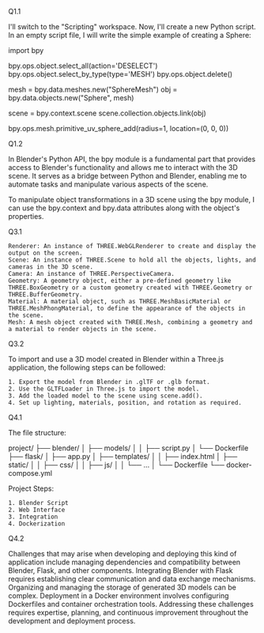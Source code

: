 Q1.1

I'll switch to the "Scripting" workspace. Now, I'll create a new Python script. In an empty script file, I will write the simple example of creating a Sphere:

import bpy

bpy.ops.object.select_all(action='DESELECT')
bpy.ops.object.select_by_type(type='MESH')
bpy.ops.object.delete()

mesh = bpy.data.meshes.new("SphereMesh")
obj = bpy.data.objects.new("Sphere", mesh)

scene = bpy.context.scene
scene.collection.objects.link(obj)

bpy.ops.mesh.primitive_uv_sphere_add(radius=1, location=(0, 0, 0))

Q1.2

In Blender's Python API, the bpy module is a fundamental part that provides access to Blender's functionality and allows me to interact with the 3D scene. It serves as a bridge between Python and Blender, enabling me to automate tasks and manipulate various aspects of the scene.

To manipulate object transformations in a 3D scene using the bpy module, I can use the bpy.context and bpy.data attributes along with the object's properties.

Q3.1

    Renderer: An instance of THREE.WebGLRenderer to create and display the output on the screen.
    Scene: An instance of THREE.Scene to hold all the objects, lights, and cameras in the 3D scene.
    Camera: An instance of THREE.PerspectiveCamera.
    Geometry: A geometry object, either a pre-defined geometry like THREE.BoxGeometry or a custom geometry created with THREE.Geometry or THREE.BufferGeometry.
    Material: A material object, such as THREE.MeshBasicMaterial or THREE.MeshPhongMaterial, to define the appearance of the objects in the scene.
    Mesh: A mesh object created with THREE.Mesh, combining a geometry and a material to render objects in the scene.

Q3.2

To import and use a 3D model created in Blender within a Three.js application, the following steps can be followed:

    1. Export the model from Blender in .glTF or .glb format.
    2. Use the GLTFLoader in Three.js to import the model.
    3. Add the loaded model to the scene using scene.add().
    4. Set up lighting, materials, position, and rotation as required.
   
Q4.1

The file structure:

project/
├── blender/
│   ├── models/
│   │   ├── script.py
│   └── Dockerfile
├── flask/
│   ├── app.py
│   ├── templates/
│   │   ├── index.html
│   ├── static/
│   │   ├── css/
│   │   ├── js/
│   │   └── ...
│   └── Dockerfile
└── docker-compose.yml

Project Steps:

    1. Blender Script
    2. Web Interface
    3. Integration
    4. Dockerization

Q4.2

Challenges that may arise when developing and deploying this kind of application include managing dependencies and compatibility between Blender, Flask, and other components. Integrating Blender with Flask requires establishing clear communication and data exchange mechanisms. Organizing and managing the storage of generated 3D models can be complex. Deployment in a Docker environment involves configuring Dockerfiles and container orchestration tools. Addressing these challenges requires expertise, planning, and continuous improvement throughout the development and deployment process.
